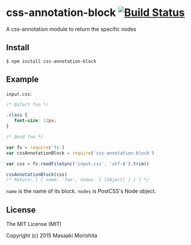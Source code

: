 # css-annotation-block [![Build Status](https://travis-ci.org/morishitter/css-annotation-block.svg)](https://travis-ci.org/morishitter/css-annotation-block)

A css-annotation module to return the specific nodes

## Install

```shell
$ npm install css-annotation-block
```

## Example

`input.css`:

```css
/* @start foo */

.class {
   font-size: 12px;
}

/* @end foo */
```

```js
var fs = require('fs')
var cssAnnotationBlock = require('css-annotation-block')

var css = fs.readFileSync('input.css', 'utf-8').trim()

cssAnnotationBlock(css)
/* Return: [ { name: 'foo', nodes: [ [Object] ] } ] */
```

`name` is the name of its block.
`nodes` is PostCSS's Node object.

## License

The MIT License (MIT)

Copyright (c) 2015 Masaaki Morishita
